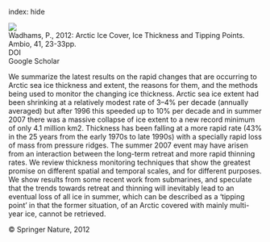 index: hide

<div class="Citation">
    <div class="Citation-thumb CitationThumb-linked"  data-href="https://doi.org/10.1007/s13280-011-0222-9">
      <img src="https://static.claimspace.cloud/climate-study-static/refs/thumbs/1/Wadhams_2012-thumb.png" />
    </div>

  <div class="Citation-body">
    <div class="Citation-text">Wadhams, P., 2012: Arctic Ice Cover, Ice Thickness and Tipping Points. <span class="Article-journal">Ambio, </span><span class="Article-volume">41, </span>23-33pp.</div>
    <div class="Citation-links">
      <div class="CitationLink" data-href="https://doi.org/10.1007/s13280-011-0222-9">
        <div class="CitationLink-icon CitationLink-Doi"></div>
        <div class="CitationLink-text">DOI</div>
      </div>
      <div class="CitationLink" data-href="https://scholar.google.com/scholar?q=10.1007/s13280-011-0222-9">
        <div class="CitationLink-icon CitationLink-Scholar"></div>
        <div class="CitationLink-text">Google Scholar</div>
      </div>
    </div>
  </div>
</div>

We summarize the latest results on the rapid changes that are occurring to Arctic sea ice thickness and extent, the reasons for them, and the methods being used to monitor the changing ice thickness. Arctic sea ice extent had been shrinking at a relatively modest rate of 3–4% per decade (annually averaged) but after 1996 this speeded up to 10% per decade and in summer 2007 there was a massive collapse of ice extent to a new record minimum of only 4.1 million km2. Thickness has been falling at a more rapid rate (43% in the 25 years from the early 1970s to late 1990s) with a specially rapid loss of mass from pressure ridges. The summer 2007 event may have arisen from an interaction between the long-term retreat and more rapid thinning rates. We review thickness monitoring techniques that show the greatest promise on different spatial and temporal scales, and for different purposes. We show results from some recent work from submarines, and speculate that the trends towards retreat and thinning will inevitably lead to an eventual loss of all ice in summer, which can be described as a ‘tipping point’ in that the former situation, of an Arctic covered with mainly multi-year ice, cannot be retrieved.

<div class="Citation-copy">
&copy; Springer Nature, 2012
</div>